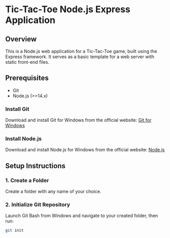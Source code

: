 # Tic-Tac-Toe Node.js Express Application

## Overview

This is a Node.js web application for a Tic-Tac-Toe game, built using the Express framework. It serves as a basic template for a web server with static front-end files.

## Prerequisites

- Git
- Node.js (>=14.x)

### Install Git

Download and install Git for Windows from the official website: [Git for Windows](https://git-scm.com/download/win)

### Install Node.js

Download and install Node.js for Windows from the official website: [Node.js](https://nodejs.org/)

## Setup Instructions

### 1. Create a Folder

Create a folder with any name of your choice.

### 2. Initialize Git Repository

Launch Git Bash from Windows and navigate to your created folder, then run:

```sh
git init
